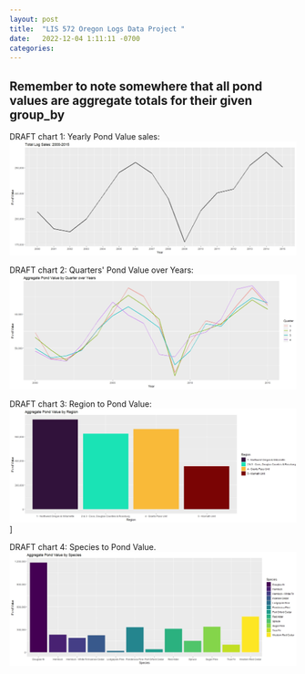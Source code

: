 ```yaml
---
layout: post
title:  "LIS 572 Oregon Logs Data Project "
date:   2022-12-04 1:11:11 -0700
categories: 
---
```


## Remember to note somewhere that all pond values are aggregate totals for their given group_by

DRAFT chart 1:  Yearly Pond Value sales: 
![yearly pond value aggregate](/assets/YearlyLogPrices.jpeg)


DRAFT chart 2: Quarters' Pond Value over Years:
![quarters pond values](/assets/QuartersPondValueOverYears.jpeg)

DRAFT chart 3: Region to Pond Value:
![region to pond value](/assets/RegionToPondValueTurboColor.jpeg)]


DRAFT chart 4: Species to Pond Value. 
![species to pond value](/assets/SpeciesToPondValueViridisColor.jpeg)

